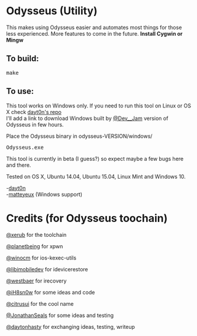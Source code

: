 Odysseus (Utility)
==================

This makes using Odysseus easier and automates most things for those less experienced. More features to come in the future.
**Install Cygwin or Mingw**

## To build:

<pre>
make
</pre>

## To use:

This tool works on Windows only. If you need to run this tool on Linux or OS X check [dayt0n's repo](https://github.com/dayt0n/Odysseus-Utility)<br>
I'll add a link to download Windows built by [@Dev__Jam](https://twitter.com/Dev__Jam) version of Odysseus in few hours.

Place the Odysseus binary in odysseus-VERSION/windows/
<pre>
Odysseus.exe
</pre>


This tool is currently in beta (I guess?) so expect maybe a few bugs here and there.


Tested on OS X, Ubuntu 14.04, Ubuntu 15.04, Linux Mint and Windows 10.

-[dayt0n](http://twitter.com/daytonhasty) <br>
-[matteyeux](http://twitter.com/matteyeux) (Windows support)

Credits (for Odysseus toochain)
===============================

[@xerub](http://twitter.com/xerub) for the toolchain

[@planetbeing](http://twitter.com/planetbeing) for xpwn

[@winocm](http://twitter.com/winocm) for ios-kexec-utils

[@libimobiledev](http://twitter.com/libimobiledev) for idevicerestore

[@westbaer](https://github.com/westbaer) for irecovery

[@iH8sn0w](http://twitter.com/iH8sn0w) for some ideas and code

[@citrusui](http://twitter.com/citrusui) for the cool name

[@JonathanSeals](http://twitter.com/JonathanSeals) for some ideas and testing

[@daytonhasty](http://twitter.com/daytonhasty) for exchanging ideas, testing, writeup


